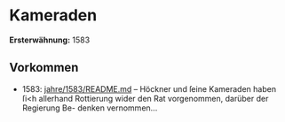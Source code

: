 # Kameraden

**Ersterwähnung:** 1583

## Vorkommen
- 1583: [jahre/1583/README.md](../jahre/1583/README.md) – Höckner
und ſeine Kameraden haben ſi<h allerhand Rottierung
wider den Rat vorgenommen, darüber der Regierung Be-
denken vernommen...
